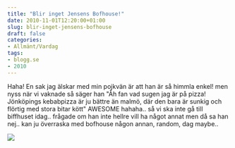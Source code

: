 ```yaml
---
title: "Blir inget Jensens Bofhouse!"
date: 2010-11-01T12:20:00+01:00
slug: blir-inget-jensens-bofhouse
draft: false
categories:
- Allmänt/Vardag
tags:
- blogg.se
- 2010
---
```

Haha! En sak jag älskar med min pojkvän är att han är så himmla enkel! men nyss när vi vaknade så säger han "Åh fan vad sugen jag är på pizza! Jönköpings kebabpizza är ju bättre än malmö, där den bara är sunkig och flörtig med stora bitar kött" AWESOME hahaha.. så vi ska inte gå till biffhuset idag.. frågade om han inte hellre vill ha något annat men då sa han nej.. kan ju överraska med bofhouse någon annan, random, dag maybe..  
  
![](/assets/images/blogg.se/jensens1_114922111.jpg)